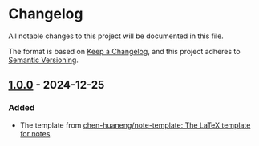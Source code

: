 # Changelog

All notable changes to this project will be documented in this file.

The format is based on [Keep a Changelog](https://keepachangelog.com/en/1.1.0/), and this project adheres to [Semantic Versioning](https://semver.org/spec/v2.0.0.html).



## [1.0.0] - 2024-12-25

### Added

- The template from [chen-huaneng/note-template: The LaTeX template for notes](https://github.com/chen-huaneng/note-template).



[1.0.0]: https://github.com/chen-huaneng/note-template/releases/tag/v1.0.0
